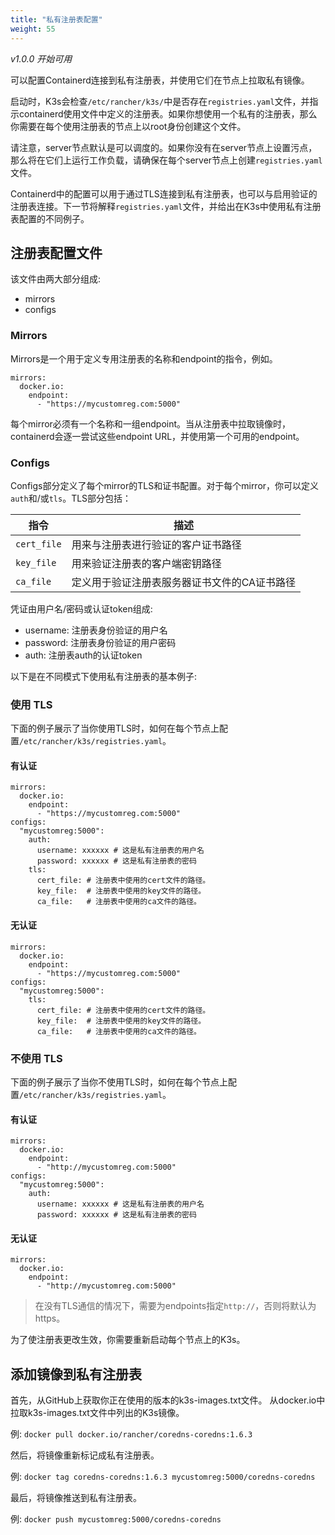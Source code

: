 ```yaml
---
title: "私有注册表配置"
weight: 55
---
```

_v1.0.0 开始可用_

可以配置Containerd连接到私有注册表，并使用它们在节点上拉取私有镜像。

启动时，K3s会检查`/etc/rancher/k3s/`中是否存在`registries.yaml`文件，并指示containerd使用文件中定义的注册表。如果你想使用一个私有的注册表，那么你需要在每个使用注册表的节点上以root身份创建这个文件。

请注意，server节点默认是可以调度的。如果你没有在server节点上设置污点，那么将在它们上运行工作负载，请确保在每个server节点上创建`registries.yaml`文件。

Containerd中的配置可以用于通过TLS连接到私有注册表，也可以与启用验证的注册表连接。下一节将解释`registries.yaml`文件，并给出在K3s中使用私有注册表配置的不同例子。

## 注册表配置文件

该文件由两大部分组成:

- mirrors
- configs

### Mirrors

Mirrors是一个用于定义专用注册表的名称和endpoint的指令，例如。

```
mirrors:
  docker.io:
    endpoint:
      - "https://mycustomreg.com:5000"
```

每个mirror必须有一个名称和一组endpoint。当从注册表中拉取镜像时，containerd会逐一尝试这些endpoint URL，并使用第一个可用的endpoint。

### Configs

Configs部分定义了每个mirror的TLS和证书配置。对于每个mirror，你可以定义`auth`和/或`tls`。TLS部分包括：

指令 | 描述
----------|------------
`cert_file` | 用来与注册表进行验证的客户证书路径
`key_file` | 用来验证注册表的客户端密钥路径
`ca_file` | 定义用于验证注册表服务器证书文件的CA证书路径

凭证由用户名/密码或认证token组成:

- username: 注册表身份验证的用户名
- password: 注册表身份验证的用户密码
- auth: 注册表auth的认证token

以下是在不同模式下使用私有注册表的基本例子:

### 使用 TLS

下面的例子展示了当你使用TLS时，如何在每个节点上配置`/etc/rancher/k3s/registries.yaml`。

#### 有认证

```
mirrors:
  docker.io:
    endpoint:
      - "https://mycustomreg.com:5000"
configs:
  "mycustomreg:5000":
    auth:
      username: xxxxxx # 这是私有注册表的用户名
      password: xxxxxx # 这是私有注册表的密码
    tls:
      cert_file: # 注册表中使用的cert文件的路径。
      key_file:  # 注册表中使用的key文件的路径。
      ca_file:   # 注册表中使用的ca文件的路径。
```

#### 无认证

```
mirrors:
  docker.io:
    endpoint:
      - "https://mycustomreg.com:5000"
configs:
  "mycustomreg:5000":
    tls:
      cert_file: # 注册表中使用的cert文件的路径。
      key_file:  # 注册表中使用的key文件的路径。
      ca_file:   # 注册表中使用的ca文件的路径。
```

### 不使用 TLS

下面的例子展示了当你不使用TLS时，如何在每个节点上配置`/etc/rancher/k3s/registries.yaml`。

#### 有认证

```
mirrors:
  docker.io:
    endpoint:
      - "http://mycustomreg.com:5000"
configs:
  "mycustomreg:5000":
    auth:
      username: xxxxxx # 这是私有注册表的用户名
      password: xxxxxx # 这是私有注册表的密码
```

#### 无认证

```
mirrors:
  docker.io:
    endpoint:
      - "http://mycustomreg.com:5000"
```

> 在没有TLS通信的情况下，需要为endpoints指定`http://`，否则将默认为https。
 
为了使注册表更改生效，你需要重新启动每个节点上的K3s。

## 添加镜像到私有注册表

首先，从GitHub上获取你正在使用的版本的k3s-images.txt文件。
从docker.io中拉取k3s-images.txt文件中列出的K3s镜像。

例: `docker pull docker.io/rancher/coredns-coredns:1.6.3`

然后，将镜像重新标记成私有注册表。

例: `docker tag coredns-coredns:1.6.3 mycustomreg:5000/coredns-coredns`

最后，将镜像推送到私有注册表。

例: `docker push mycustomreg:5000/coredns-coredns`
